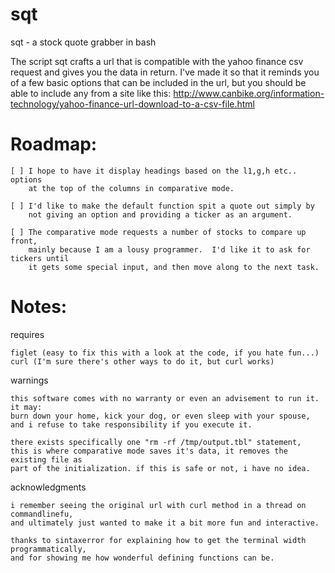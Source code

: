 # sqt
sqt - a stock quote grabber in bash

The script sqt crafts a url that is compatible with the yahoo finance csv request and gives you the data in return.  I've made it so that it reminds you of a few basic options that can be included in the url, but you should be able to include any from a site like this: http://www.canbike.org/information-technology/yahoo-finance-url-download-to-a-csv-file.html

# Roadmap:

    [ ] I hope to have it display headings based on the l1,g,h etc.. options 
        at the top of the columns in comparative mode.
 
    [ ] I'd like to make the default function spit a quote out simply by 
        not giving an option and providing a ticker as an argument.
 
    [ ] The comparative mode requests a number of stocks to compare up front, 
        mainly because I am a lousy programmer.  I'd like it to ask for tickers until 
        it gets some special input, and then move along to the next task.
  
# Notes: 

  requires 

    figlet (easy to fix this with a look at the code, if you hate fun...)
    curl (I'm sure there's other ways to do it, but curl works)
    
  warnings

    this software comes with no warranty or even an advisement to run it. it may: 
    burn down your home, kick your dog, or even sleep with your spouse, 
    and i refuse to take responsibility if you execute it.
    
    there exists specifically one "rm -rf /tmp/output.tbl" statement, 
    this is where comparative mode saves it's data, it removes the existing file as 
    part of the initialization. if this is safe or not, i have no idea.
  
  acknowledgments
  
    i remember seeing the original url with curl method in a thread on commandlinefu, 
    and ultimately just wanted to make it a bit more fun and interactive.
  
    thanks to sintaxerror for explaining how to get the terminal width programmatically, 
    and for showing me how wonderful defining functions can be.
